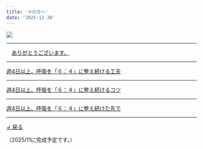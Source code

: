 ```yaml
---
title: '④の方へ'
date: '2025-12-30'
---
```

![](/images/4.jpg)
***
　[ありがとうございます。](/posts/4-01)
***
[ 週4日以上、呼吸を「６：４」に整え続ける工夫 ](/posts/4-02)
***
[ 週4日以上、呼吸を「６：４」に整え続けるコツ ](/posts/4-03)
***
[ 週4日以上、呼吸を「６：４」に整え続けた先で ](/posts/4-04)
***
[ ↲ 戻る ](https://01234567890.thebase.in/about)

（2025/11に完成予定です。）
